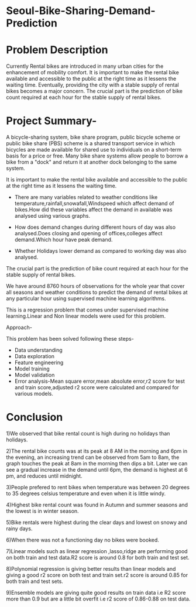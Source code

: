 # Seoul-Bike-Sharing-Demand-Prediction
# Problem Description 

 Currently Rental bikes are introduced in many urban cities for the enhancement of mobility comfort. It is important to make the rental bike available and accessible to the public at the right time as it lessens the waiting time. Eventually, providing the city with a stable supply of rental bikes becomes a major concern. The crucial part is the prediction of bike count required at each hour for the stable supply of rental bikes.

# Project Summary-

A bicycle-sharing system, bike share program, public bicycle scheme or public bike share (PBS) scheme is a shared transport service in which bicycles are made available for shared use to individuals on a short-term basis for a price or free. Many bike share systems allow people to borrow a bike from a "dock" and return it at another dock belonging to the same system.

It is important to make the rental bike available and accessible to the public at the right time as it lessens the waiting time.


*   There are many variables related to weather conditions like temperature,rainfall,snowafall,Windspeed which affect demand of bikes.How did these variables affect the demand in available was analysed using various graphs. 

*   How does demand changes during different hours of day was also analysed.Does closing and opening of offices,colleges affect demand.Which hour have peak demand.

*   Whether Holidays lower demand as compared to working day was also analysed.

The crucial part is the prediction of bike count required at each hour for the stable supply of rental bikes.

We have around 8760 hours of observations for the whole year that cover all seasons and weather conditions to predict the demand of rental bikes at any particular hour using supervised machine learning algorithms.

This is a regression problem that comes under supervised machine learning.Linear and Non linear models were used for this problem.

Approach- 

This problem has been solved following these steps-

*   Data understanding
*   Data exploration
*   Feature engineering
*   Model training
*   Model validation 
*   Error analysis-Mean square error,mean absolute error,r2 score for test and train score,adjusted r2 score were calculated and compared for various models.
# Conclusion
1)We observed that bike rental count is high during no holidays  than holidays. 

2)The rental bike counts was at its peak at 8 AM in the morning and 6pm in the evening,  an increasing trend can be observed from 5am to 8am, the graph touches the peak at 8am in the morning then dips a bit. Later we can see a gradual increase in the demand until 6pm, the demand is highest at 6 pm, and reduces until midnight.

3)People prefered to rent bikes when temperature was between 20 degrees to 35 degrees celsius temperature and even when it is little windy.

4)Highest bike rental count was found  in Autumn and summer seasons and the lowest is in winter season. 

5)Bike rentals were highest during the clear days and lowest on snowy and rainy days.

6)When there was not a functioning day no bikes were booked. 

7)Linear models such as linear regression ,lasso,ridge are performing good on both train and test data.R2 score is around 0.8 for both train and test set.

8)Polynomial regression is giving better results than linear models and giving a good r2 score on both test and train set.r2 score is around 0.85 for both train and test sets.

9)Ensemble models are giving quite good results on train data i.e R2 score more than 0.9 but are a little bit overfit i.e 	r2 score of 0.86-0.88 on test data.
